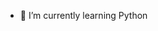 
- 🌱 I’m currently learning Python


<!---
ZuzanaCerv/ZuzanaCerv is a ✨ special ✨ repository because its `README.md` (this file) appears on your GitHub profile.
You can click the Preview link to take a look at your changes.
--->
